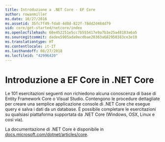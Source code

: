 ```yaml
---
title: Introduzione a .NET Core - EF Core
author: rowanmiller
ms.date: 10/27/2016
ms.assetid: 35fc7f49-fda8-4d8d-822f-78dd2d484d79
uid: core/get-started/netcore/index
ms.openlocfilehash: 68e452251e5cc7b555417e9a7b3e25a48183a6a5
ms.sourcegitcommit: dadee5905ada9ecdbae28363a682950383ce3e10
ms.translationtype: HT
ms.contentlocale: it-IT
ms.lasthandoff: 08/27/2018
ms.locfileid: "42996420"
---
```

# <a name="getting-started-with-ef-core-on-net-core"></a>Introduzione a EF Core in .NET Core

Le 101 esercitazioni seguenti non richiedono alcuna conoscenza di base di Entity Framework Core o Visual Studio. Contengono le procedure dettagliate per creare una semplice applicazione console di .NET Core che esegue query e salva i dati da un database. È possibile completare le esercitazioni su qualsiasi piattaforma supportata da .NET Core (Windows, OSX, Linux e così via).

La documentazione di .NET Core è disponibile in [docs.microsoft.com/dotnet/articles/core](https://docs.microsoft.com/dotnet/articles/core/).
